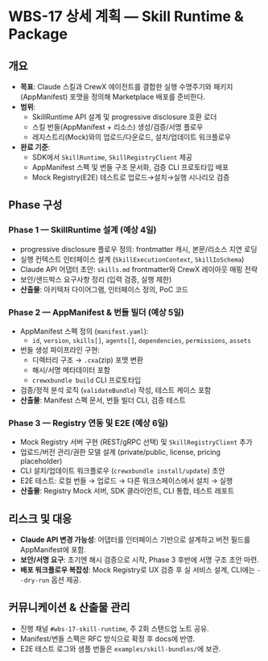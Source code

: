 # WBS-17 상세 계획 — Skill Runtime & Package

## 개요
- **목표**: Claude 스킬과 CrewX 에이전트를 결합한 실행 수명주기와 패키지(AppManifest) 포맷을 정의해 Marketplace 배포를 준비한다.
- **범위**:
  - SkillRuntime API 설계 및 progressive disclosure 호환 로더
  - 스킬 번들(AppManifest + 리소스) 생성/검증/서명 플로우
  - 레지스트리(Mock)와의 업로드/다운로드, 설치/업데이트 워크플로우
- **완료 기준**:
  - SDK에서 `SkillRuntime`, `SkillRegistryClient` 제공
  - AppManifest 스펙 및 번들 구조 문서화, 검증 CLI 프로토타입 배포
  - Mock Registry(E2E) 테스트로 업로드→설치→실행 시나리오 검증

## Phase 구성

### Phase 1 — SkillRuntime 설계 (예상 4일)
- progressive disclosure 플로우 정의: frontmatter 캐시, 본문/리소스 지연 로딩
- 실행 컨텍스트 인터페이스 설계 (`SkillExecutionContext`, `SkillIoSchema`)
- Claude API 어댑터 초안: `skills.md` frontmatter와 CrewX 레이아웃 매핑 전략
- 보안/샌드박스 요구사항 정리 (입력 검증, 실행 제한)
- **산출물**: 아키텍처 다이어그램, 인터페이스 정의, PoC 코드

### Phase 2 — AppManifest & 번들 빌더 (예상 5일)
- AppManifest 스펙 정의 (`manifest.yaml`):
  - `id`, `version`, `skills[]`, `agents[]`, `dependencies`, `permissions`, `assets`
- 번들 생성 파이프라인 구현:
  - 디렉터리 구조 → `.cxa`(zip) 포맷 변환
  - 해시/서명 메타데이터 포함
  - `crewxbundle build` CLI 프로토타입
- 검증/정적 분석 로직 (`validateBundle`) 작성, 테스트 케이스 포함
- **산출물**: Manifest 스펙 문서, 번들 빌더 CLI, 검증 테스트

### Phase 3 — Registry 연동 및 E2E (예상 6일)
- Mock Registry 서버 구현 (REST/gRPC 선택) 및 `SkillRegistryClient` 추가
- 업로드/버전 관리/권한 모델 설계 (private/public, license, pricing placeholder)
- CLI 설치/업데이트 워크플로우 (`crewxbundle install/update`) 초안
- E2E 테스트: 로컬 번들 → 업로드 → 다른 워크스페이스에서 설치 → 실행
- **산출물**: Registry Mock 서버, SDK 클라이언트, CLI 통합, 테스트 레포트

## 리스크 및 대응
- **Claude API 변경 가능성**: 어댑터를 인터페이스 기반으로 설계하고 버전 필드를 AppManifest에 포함.
- **보안/서명 요구**: 초기엔 해시 검증으로 시작, Phase 3 후반에 서명 구조 초안 마련.
- **배포 워크플로우 복잡성**: Mock Registry로 UX 검증 후 실 서비스 설계, CLI에는 `--dry-run` 옵션 제공.

## 커뮤니케이션 & 산출물 관리
- 진행 채널 `#wbs-17-skill-runtime`, 주 2회 스탠드업 노트 공유.
- Manifest/번들 스펙은 RFC 방식으로 확정 후 docs에 반영.
- E2E 테스트 로그와 샘플 번들은 `examples/skill-bundles/`에 보관.

